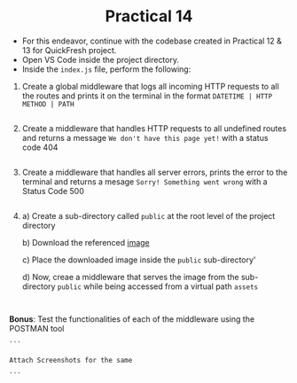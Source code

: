 <h1 align="center">Practical 14</h1>

- For this endeavor, continue with the codebase created in Practical 12 & 13 for QuickFresh project.
- Open VS Code inside the project directory.
- Inside the `index.js` file, perform the following:

1. Create a global middleware that logs all incoming HTTP requests to all the routes and prints it on the terminal in the format `DATETIME | HTTP METHOD | PATH`

    ```

    ```

2. Create a middleware that handles HTTP requests to all undefined routes and returns a message `We don't have this page yet!` with a status code 404

    ```

    ```

3. Create a middleware that handles all server errors, prints the error to the terminal and returns a mesage `Sorry! Something went wrong` with a Status Code 500

    ```

    ```

4. a) Create a sub-directory called `public` at the root level of the project directory

   b) Download the referenced [image](https://github.com/smaranjitghose/ParulUniversityMEAN/blob/main/practice_problems/datasets/static_file_demo.png)

   c) Place the downloaded image inside the `public` sub-directory'

   d) Now, creae a middleware that serves the image from the sub-directory `public` while being accessed from a virtual path `assets`

    ```


    ```


**Bonus**: Test the functionalities of each of the middleware using the POSTMAN tool

    ```

    Attach Screenshots for the same

    ```
